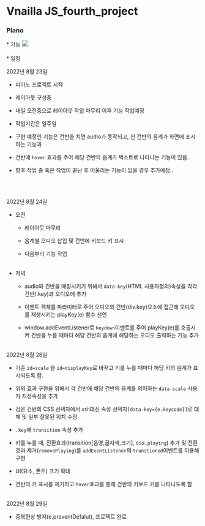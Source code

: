 <h1>Vnailla JS_fourth_project</h1>

<h3>Piano</h3>
* 기능
  <img src="https://user-images.githubusercontent.com/65724413/187188194-e4fb658f-9ae1-47a8-aa63-f2dd83ff6771.gif"/>
  <br><br>
* 일정

  2022년 8월 23일 

  * 피아노 프로젝트 시작<br>

  * 레이아웃 구성중 <br>

  * 내일 오전중으로 레이아웃 작업 마무리 이후 기능 작업예정 <br>

  * 작업기간은 일주일 <br>

  * 구현 예정인 기능은 건반을 치면 audio가 동작되고, 친 건반의 음계가 화면에 표시하는 기능과<br>

  * 건반에 `hover` 효과를 주어 해당 건반의 음계가 텍스트로 나타나는 기능이 있음.<br>

  * 향후 작업 중 혹은 작업이 끝난 후 어울리는 기능이 있을 경우 추가예정..  <br>

  <br>
  <br>

  2022년 8월 24일 

  * 오전

    * 레이아웃 마무리<br>

    * 음계별 오디오 삽입 및 건반에 키보드 키 표시<br>

    * 다음부터 기능 작업<br><br>

  * 저녁

    * audio와 건반을 매칭시키기 위해서 `data-key`(HTML 사용자정의)속성을 각각 건반(.key)과 오디오에 추가 <br>

    * 이벤트 객체를 파라미터로 주어  오디오와 건반(div.key)요소에 접근해 오디오를 재생시키는 playKey(e) 함수 선언 

    * window.addEventListener로 `keydown`이벤트를 주어 playKey(e)를 호출시켜 건반을 누를 때마다 해당 건반의 음계에 해당하는 오디오 출력하는 기능 추가<br>
      <br>

  2022년 8월 28일

  * 기존 `id=scale` 을 `id=displayKey`로 바꾸고 키를 누를 때마다 해당 키의 음계가 표시되도록 함.

  * 위의 효과 구현을 위해서 각 건반에  해당 건반의 음계를 의미하는 `data-scale` 사용자 지정속성을 추가 

  * 검은 건반의 CSS 선택자에서 `nth`대신 속성 선택자`[data-key={e.keycode}]`로 대체 및 일부 잘못된 위치 수정 

  * `.key`에 `transition` 속성 추가 

  * 키를 누를 때, 전환효과(transition[음영,글자색,크기], css`.playing`) 추가 및 전환효과 제거(`removePlaying`)를 `addEventListener`의 `transtioned`이벤트를 이용해 구현

  * UI(요소, 폰트) 크기 확대

  * 건반의 키 표시를 제거하고 `hover`효과를 통해 건반의 키보드 키를 나타나도록 함<br><br>

  2022년 8월 29일

  * 중복현상 방지(e.preventDefalut), 프로젝트 완료

  

  

  
